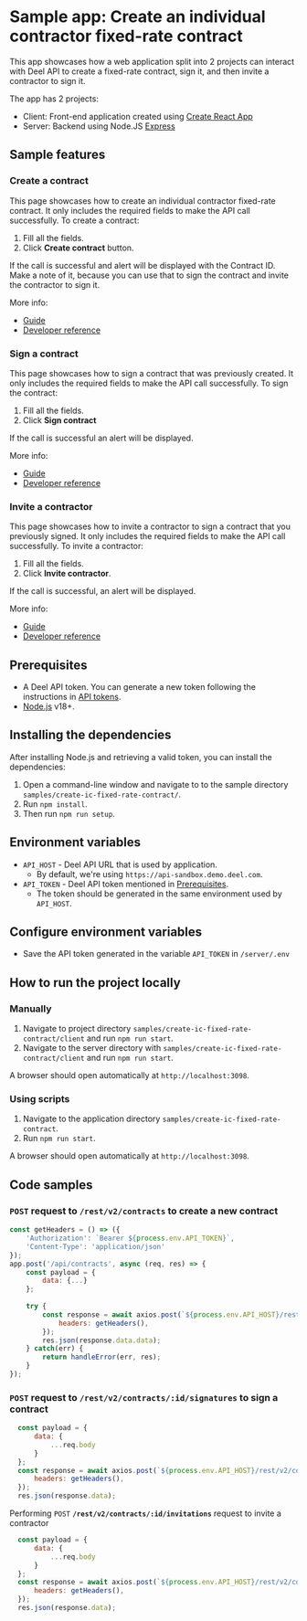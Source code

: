 # Sample app: Create an individual contractor fixed-rate contract

This app showcases how a web application split into 2 projects can interact with Deel API to create a fixed-rate contract, sign it, and then invite a contractor to sign it.

The app has 2 projects:

- Client: Front-end application created using [Create React App](https://create-react-app.dev/) 
- Server: Backend using Node.JS [Express](https://expressjs.com/)

## Sample features

### Create a contract

This page showcases how to create an individual contractor fixed-rate contract. It only includes the required fields to make the API call successfully. To create a contract:

1. Fill all the fields.
2. Click **Create contract** button.

If the call is successful and alert will be displayed with the Contract ID. Make a note of it, because you can use that to sign the contract and invite the contractor to sign it.

More info:

- [Guide](https://developer.deel.com/docs/create-contract-fixed-rate)
- [Developer reference](https://developer.deel.com/reference/createcontract)

### Sign a contract

This page showcases how to sign a contract that was previously created. It only includes the required fields to make the API call successfully. To sign the contract:

1. Fill all the fields.
2. Click **Sign contract**

If the call is successful an alert will be displayed.

More info:

- [Guide](https://developer.deel.com/docs/sign-contract)
- [Developer reference](https://developer.deel.com/reference/signcontract)

### Invite a contractor

This page showcases how to invite a contractor to sign a contract that you previously signed. It only includes the required fields to make the API call successfully. To invite a contractor:

1. Fill all the fields.
2. Click **Invite contractor**.

If the call is successful, an alert will be displayed.

More info:

- [Guide](https://developer.deel.com/docs/invite-contractor)
- [Developer reference](https://developer.deel.com/reference/invitetosigncontract)

## Prerequisites

- A Deel API token. You can generate a new token following the instructions in [API tokens](https://developer.deel.com/docs/api-tokens-1).
- [Node.js](https://nodejs.org/en/download/package-manager) v18+.

## Installing the dependencies

After installing Node.js and retrieving a valid token, you can install the dependencies:

1. Open a command-line window and navigate to to the sample directory `samples/create-ic-fixed-rate-contract/`.
2. Run `npm install`.
3. Then run `npm run setup`.

## Environment variables

- `API_HOST` - Deel API URL that is used by application.
  - By default, we're using `https://api-sandbox.demo.deel.com`.
- `API_TOKEN` - Deel API token mentioned in [Prerequisites](#prerequisites).
  - The token should be generated in the same environment used by `API_HOST`.

## Configure environment variables

- Save the API token generated in the variable `API_TOKEN` in `/server/.env`

## How to run the project locally

### Manually

1. Navigate to project directory `samples/create-ic-fixed-rate-contract/client` and run `npm run start`.
2. Navigate to the server directory with `samples/create-ic-fixed-rate-contract/client` and run `npm run start`.

A browser should open automatically at `http://localhost:3098`.

### Using scripts

1. Navigate to the application directory `samples/create-ic-fixed-rate-contract`.
2. Run `npm run start`.

A browser should open automatically at `http://localhost:3098`.

## Code samples

### `POST` request to `/rest/v2/contracts` to create a new contract

```javascript
const getHeaders = () => ({
    'Authorization': `Bearer ${process.env.API_TOKEN}`,
    'Content-Type': 'application/json'
});
app.post('/api/contracts', async (req, res) => {
    const payload = {
        data: {...}
    };
    
    try {
        const response = await axios.post(`${process.env.API_HOST}/rest/v2/contracts`, payload, {
            headers: getHeaders(),
        });
        res.json(response.data.data);
    } catch(err) {
        return handleError(err, res);
    }
});
```

### `POST` request to `/rest/v2/contracts/:id/signatures` to sign a contract

```javascript
  const payload = {
      data: {
          ...req.body
      }
  };
  const response = await axios.post(`${process.env.API_HOST}/rest/v2/contracts/${req.params.id}/signatures`, payload, {
      headers: getHeaders(),
  });
  res.json(response.data);
```

Performing `POST` **`/rest/v2/contracts/:id/invitations`** request to invite a contractor
```javascript
  const payload = {
      data: {
          ...req.body
      }
  };
  const response = await axios.post(`${process.env.API_HOST}/rest/v2/contracts/${req.params.id}/invitations`, payload, {
      headers: getHeaders(),
  });
  res.json(response.data);
```
